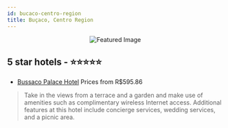 ```yaml
---
id: bucaco-centro-region
title: Buçaco, Centro Region
---
```


<center><img src="https://i.travelapi.com/hotels/1000000/70000/69700/69640/549b7e87_z.jpg" alt="Featured Image" /></center>


##  5 star hotels - ⭐️⭐️⭐️⭐️⭐️

-    [Bussaco Palace Hotel](https://us.hurb.com/hotels/bucaco/bussaco-palace-hotel-JNP-JP733562?cmp=18055) Prices from R$595.86
   > Take in the views from a terrace and a garden and make use of amenities such as complimentary wireless Internet access. Additional features at this hotel include concierge services, wedding services, and a picnic area.
